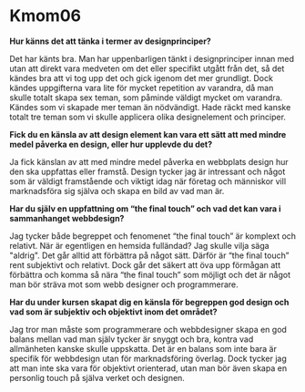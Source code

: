 Kmom06
===============================

**Hur känns det att tänka i termer av designprinciper?**

Det har känts bra. Man har uppenbarligen tänkt i designprinciper innan med utan att direkt vara medveten om det eller specifikt utgått från det, så det kändes bra att vi tog upp det och gick igenom det mer grundligt. Dock kändes uppgifterna vara lite för mycket repetition av varandra, då man skulle totalt skapa sex teman, som påminde väldigt mycket om varandra. Kändes som vi skapade mer teman än nödvändigt. Hade räckt med kanske totalt tre teman som vi skulle applicera olika designelement och principer.


**Fick du en känsla av att design element kan vara ett sätt att med mindre medel påverka en design, eller hur upplevde du det?**

Ja fick känslan av att med mindre medel påverka en webbplats design hur den ska uppfattas eller framstå. Design tycker jag är intressant och något som är väldigt framstående och viktigt idag när företag och människor vill marknadsföra sig själva och skapa en bild av vad man är.


**Har du själv en uppfattning om “the final touch” och vad det kan vara i sammanhanget webbdesign?**

Jag tycker både begreppet och fenomenet “the final touch” är komplext och relativt. När är egentligen en hemsida fulländad? Jag skulle vilja säga "aldrig". Det går alltid att förbättra på något sätt. Därför är “the final touch” rent subjektivt och relativt. Dock går det säkert att öva upp förmågan att förbättra och komma så nära “the final touch” som möjligt och det är något man bör sträva mot som webb designer och programmerare.


**Har du under kursen skapat dig en känsla för begreppen god design och vad som är subjektiv och objektivt inom det området?**

Jag tror man måste som programmerare och webbdesigner skapa en god balans mellan vad man själv tycker är snyggt och bra, kontra vad allmänheten kanske skulle uppskatta. Det är en balans som inte bara är specifik för webbdesign utan för marknadsföring överlag.
Dock tycker jag att man inte ska vara för objektivt orienterad, utan man bör även skapa en personlig touch på själva verket och designen.
